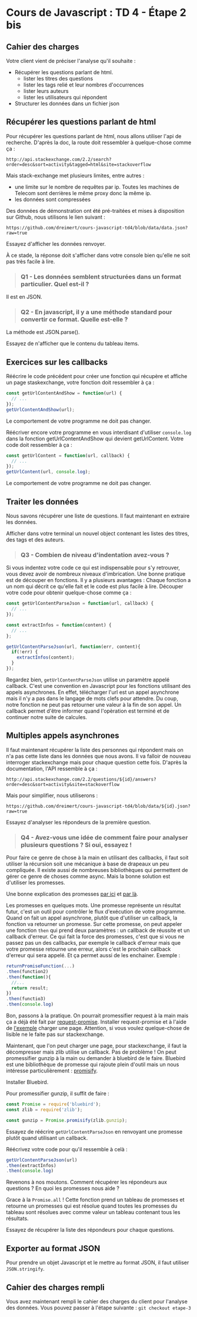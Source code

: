 # Cours de Javascript : TD 4 - Étape 2 bis

## Cahier des charges

Votre client vient de préciser l'analyse qu'il souhaite :

* Récupérer les questions parlant de html.
  * lister les titres des questions
  * lister les tags relié et leur nombres d'occurrences
  * lister leurs auteurs
  * lister les utilisateurs qui répondent
* Structurer les données dans un fichier json

## Récupérer les questions parlant de html

Pour récupérer les questions parlant de html, nous allons utiliser l'api de recherche. D'après la doc, la route doit ressembler à quelque-chose comme ça :

    http://api.stackexchange.com/2.2/search?order=desc&sort=activity&tagged=html&site=stackoverflow

Mais stack-exchange met plusieurs limites, entre autres :

* une limite sur le nombre de requêtes par ip. Toutes les machines de Telecom sont derrières le même proxy donc la même ip.
* les données sont compressées

Des données de démonstration ont été pré-traitées et mises à disposition sur Github, nous utilisons le lien suivant :

    https://github.com/dreimert/cours-javascript-td4/blob/data/data.json?raw=true

Essayez d'afficher les données renvoyer.

À ce stade, la réponse doit s'afficher dans votre console bien qu'elle ne soit pas très facile à lire.

> ### Q1 - Les données semblent structurées dans un format particulier. Quel est-il ?

Il est en JSON.

> ### Q2 - En javascript, il y a une méthode standard pour convertir ce format. Quelle est-elle ?

La méthode est JSON.parse().

Essayez de n'afficher que le contenu du tableau items.

## Exercices sur les callbacks

Réécrire le code précédent pour créer une fonction qui récupère et affiche un page staskexchange, votre fonction doit ressembler à ça :

```Javascript
const getUrlContentAndShow = function(url) {
  // ...
});
getUrlContentAndShow(url);
```

Le comportement de votre programme ne doit pas changer.

Réécriver encore votre programme en vous interdisant d'utiliser `console.log` dans la fonction getUrlContentAndShow qui devient getUrlContent. Votre code doit ressembler à ça :

```Javascript
const getUrlContent = function(url, callback) {
  // ...
});
getUrlContent(url, console.log);
```

Le comportement de votre programme ne doit pas changer.

## Traiter les données

Nous savons récupérer une liste de questions. Il faut maintenant en extraire les données.

Afficher dans votre terminal un nouvel object contenant les listes des titres, des tags et des auteurs.

> ### Q3 - Combien de niveau d'indentation avez-vous ?

Si vous indentez votre code ce qui est indispensable pour s'y retrouver, vous devez avoir de nombreux niveaux d'imbrication. Une bonne pratique est de découper en fonctions. Il y a plusieurs avantages : Chaque fonction a un nom qui décrit ce qu'elle fait et le code est plus facile à lire. Découper votre code pour obtenir quelque-chose comme ça :

```Javascript
const getUrlContentParseJson = function(url, callback) {
  // ...
});

const extractInfos = function(content) {
  // ...
};

getUrlContentParseJson(url, function(err, content){
  if(!err) {
    extractInfos(content);
  }
});
```

Regardez bien, `getUrlContentParseJson` utilise un paramètre appelé callback. C'est une convention en Javascript pour les fonctions utilisant des appels asynchrones. En effet, télécharger l'url est un appel asynchrone mais il n'y a pas dans le langage de mots clefs pour attendre. Du coup, notre fonction ne peut pas retourner une valeur à la fin de son appel. Un callback permet d'être informer quand l'opèration est terminé et de continuer notre suite de calcules.

## Multiples appels asynchrones

Il faut maintenant récupérer la liste des personnes qui répondent mais on n'a pas cette liste dans les données que nous avons. Il va falloir de nouveau interroger stackexchange mais pour chaque question cette fois. D'après la documentation, l'API ressemble à ça :

    http://api.stackexchange.com/2.2/questions/${id}/answers?order=desc&sort=activity&site=stackoverflow

Mais pour simplifier, nous utiliserons :

    https://github.com/dreimert/cours-javascript-td4/blob/data/${id}.json?raw=true

Essayez d'analyser les répondeurs de la première question.

> ### Q4 - Avez-vous une idée de comment faire pour analyser plusieurs questions ? Si oui, essayez !

Pour faire ce genre de chose à la main en utilisant des callbacks, il faut soit utiliser la récursion soit une mécanique à base de drapeaux un peu compliquée. Il existe aussi de nombreuses bibliothèques qui permettent de gérer ce genre de choses comme async. Mais la bonne solution est d'utiliser les promesses.

Une bonne explication des promesses [par ici](https://developers.google.com/web/fundamentals/getting-started/primers/promises) et [par là](https://developer.mozilla.org/fr/docs/Web/JavaScript/Reference/Objets_globaux/Promise).

Les promesses en quelques mots. Une promesse représente un résultat futur, c'est un outil pour contrôler le flux d'exécution de votre programme. Quand on fait un appel asynchrone, plutôt que d'utiliser un callback, la fonction va retourner un promesse. Sur cette promesse, on peut appeler une fonction `then` qui prend deux paramètres : un callback de réussite et un callback d'erreur. Ce qui fait la force des promesses, c'est que si vous ne passez pas un des callbacks, par exemple le callback d'erreur mais que votre promesse retourne une erreur, alors c'est le prochain callback d'erreur qui sera appelé. Et ça permet aussi de les enchainer. Exemple :

```JavaScript
returnPromiseFunction(...)
.then(function2)
.then(function(){
  //...
  return result;
})
.then(functio3)
.then(console.log)
```

Bon, passons à la pratique. On pourrait promessifier request à la main mais ça a déjà été fait par [request-promise](https://github.com/request/request-promise). Installer request-promise et à l'aide de [l'exemple](https://github.com/request/request-promise#crawl-a-webpage) charger une page. Attention, si vous voulez quelque-chose de lisible ne le faite pas sur stackexchange.

Maintenant, que l'on peut charger une page, pour stackexchange, il faut la décompresser mais zlib utilise un callback. Pas de problème ! On peut promessifier gunzip à la main ou demander à bluebird de le faire. Bluebird est une bibliothèque de promesse qui rajoute plein d'outil mais un nous intéresse particulièrement : [promisify](http://bluebirdjs.com/docs/api/promise.promisify.html).

Installer Bluebird.

Pour promessifier gunzip, il suffit de faire :

```Javascript
const Promise = require('bluebird');
const zlib = require('zlib');

const gunzip = Promise.promisify(zlib.gunzip);
```

Essayez de réécrire `getUrlContentParseJson` en renvoyant une promesse plutôt quand utilisant un callback.

Réécrivez votre code pour qu'il ressemble à celà :

```Javascript
getUrlContentParseJson(url)
.then(extractInfos)
.then(console.log)
```

Revenons à nos moutons. Comment récupérer les répondeurs aux questions ? En quoi les promesses nous aide ?

Grace à la `Promise.all` ! Cette fonction prend un tableau de promesses et retourne un promesses qui est résolue quand toutes les promesses du tableau sont résolues avec comme valeur un tableau contenant tous les résultats.

Essayez de récupérer la liste des répondeurs pour chaque questions.

## Exporter au format JSON

Pour prendre un objet Javascript et le mettre au format JSON, il faut utiliser `JSON.stringify`.

## Cahier des charges rempli

Vous avez maintenant rempli le cahier des charges du client pour l'analyse des données. Vous pouvez passer à l'étape suivante : `git checkout etape-3`
